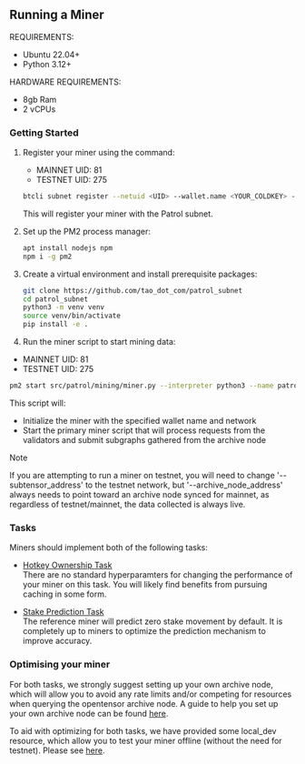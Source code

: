 ## Running a Miner

REQUIREMENTS:
- Ubuntu 22.04+
- Python 3.12+

HARDWARE REQUIREMENTS:
- 8gb Ram
- 2 vCPUs

### Getting Started

1. Register your miner using the command:
   - MAINNET UID: 81
   - TESTNET UID: 275
   ```sh
   btcli subnet register --netuid <UID> --wallet.name <YOUR_COLDKEY> --wallet.hotkey <YOUR_HOTKEY> --network <your_network (testnet or finney)>
   ```
   This will register your miner with the Patrol subnet.

2. Set up the PM2 process manager:
   ```sh
   apt install nodejs npm
   npm i -g pm2
   ```
   
3. Create a virtual environment and install prerequisite packages:
   ```sh
   git clone https://github.com/tao_dot_com/patrol_subnet
   cd patrol_subnet
   python3 -m venv venv
   source venv/bin/activate
   pip install -e .
   ```

4. Run the miner script to start mining data:
  - MAINNET UID: 81
  - TESTNET UID: 275
   
   ```sh
   pm2 start src/patrol/mining/miner.py --interpreter python3 --name patrol-miner -- --netuid <UID> --wallet_path <your_wallet_path> --coldkey <your_wallet_name>  --hotkey <your_wallet_hotkey_name> --subtensor_address <network address for (test | finney | local)> --archive_node_address <your archive node for data collection (always has to be mainnet)> --external_ip <your_external_ip address> --port <your_port | 8091> --max_future_events <number of event blocks to collect into the future> --max_past_events <number of event blocks to collect into the past> --event_batch_size <number of event blocks to query at the same time>
   ```
   This script will:
   - Initialize the miner with the specified wallet name and network
   - Start the primary miner script that will process requests from the validators and submit subgraphs gathered from the archive node

> [!NOTE]
> If you are attempting to run a miner on testnet, you will need to change '--subtensor_address' to the testnet network, but '--archive_node_address' always needs to point toward an archive node synced for mainnet, as regardless of testnet/mainnet, the data collected is always live.

### Tasks

Miners should implement both of the following tasks:

- [Hotkey Ownership Task](hotkey_ownership.md)  
There are no standard hyperparamters for changing the performance of your miner on this task. You will likely find benefits from pursuing caching in some form.


- [Stake Prediction Task](stake_prediction.md)  
The reference miner will predict zero stake movement by default. It is completely up to miners to
optimize the prediction mechanism to improve accuracy.

### Optimising your miner

For both tasks, we strongly suggest setting up your own archive node, which will allow you to avoid any rate limits and/or competing for resources when querying the opentensor archive node. A guide to help you set up your own archive node can be found [here](https://docs.bittensor.com/subtensor-nodes/).

To aid with optimizing for both tasks, we have provided some local_dev resource, which allow you to test your miner offline (without the need for testnet). Please see [here](../src/miner/local_dev/local_development.md).

